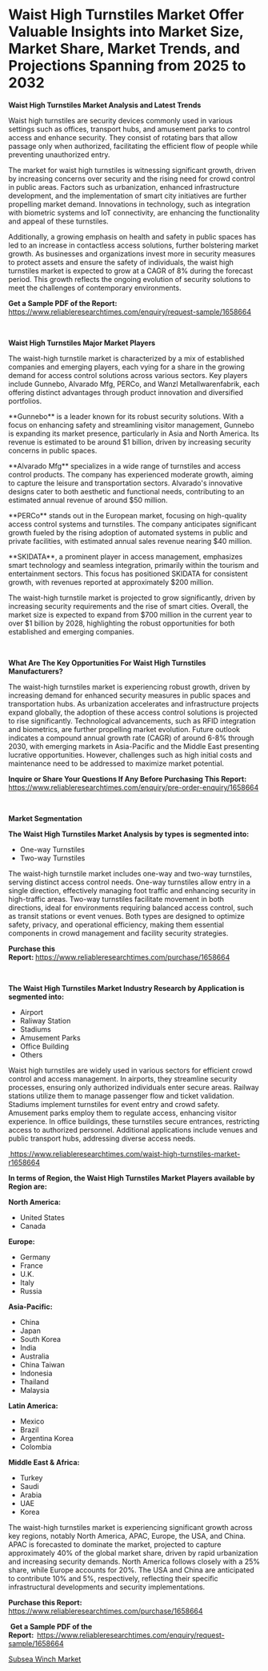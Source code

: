 <p><h1>Waist High Turnstiles Market Offer Valuable Insights into Market Size, Market Share, Market Trends, and Projections Spanning from 2025 to 2032</h1></p><p><strong>Waist High Turnstiles Market Analysis and Latest Trends</strong></p>
<p><p>Waist high turnstiles are security devices commonly used in various settings such as offices, transport hubs, and amusement parks to control access and enhance security. They consist of rotating bars that allow passage only when authorized, facilitating the efficient flow of people while preventing unauthorized entry.</p><p>The market for waist high turnstiles is witnessing significant growth, driven by increasing concerns over security and the rising need for crowd control in public areas. Factors such as urbanization, enhanced infrastructure development, and the implementation of smart city initiatives are further propelling market demand. Innovations in technology, such as integration with biometric systems and IoT connectivity, are enhancing the functionality and appeal of these turnstiles.</p><p>Additionally, a growing emphasis on health and safety in public spaces has led to an increase in contactless access solutions, further bolstering market growth. As businesses and organizations invest more in security measures to protect assets and ensure the safety of individuals, the waist high turnstiles market is expected to grow at a CAGR of 8% during the forecast period. This growth reflects the ongoing evolution of security solutions to meet the challenges of contemporary environments.</p></p>
<p><strong>Get a Sample PDF of the Report:&nbsp;</strong> <a href="https://www.reliableresearchtimes.com/enquiry/request-sample/1658664?utm_campaign=2123&utm_medium=2&utm_source=Github&utm_content=ia&utm_term=17022025&utm_id=waist-high-turnstiles">https://www.reliableresearchtimes.com/enquiry/request-sample/1658664</a></p>
<p>&nbsp;</p>
<p><strong>Waist High Turnstiles Major Market Players</strong></p>
<p><p>The waist-high turnstile market is characterized by a mix of established companies and emerging players, each vying for a share in the growing demand for access control solutions across various sectors. Key players include Gunnebo, Alvarado Mfg, PERCo, and Wanzl Metallwarenfabrik, each offering distinct advantages through product innovation and diversified portfolios.</p><p>**Gunnebo** is a leader known for its robust security solutions. With a focus on enhancing safety and streamlining visitor management, Gunnebo is expanding its market presence, particularly in Asia and North America. Its revenue is estimated to be around $1 billion, driven by increasing security concerns in public spaces.</p><p>**Alvarado Mfg** specializes in a wide range of turnstiles and access control products. The company has experienced moderate growth, aiming to capture the leisure and transportation sectors. Alvarado's innovative designs cater to both aesthetic and functional needs, contributing to an estimated annual revenue of around $50 million.</p><p>**PERCo** stands out in the European market, focusing on high-quality access control systems and turnstiles. The company anticipates significant growth fueled by the rising adoption of automated systems in public and private facilities, with estimated annual sales revenue nearing $40 million.</p><p>**SKIDATA**, a prominent player in access management, emphasizes smart technology and seamless integration, primarily within the tourism and entertainment sectors. This focus has positioned SKIDATA for consistent growth, with revenues reported at approximately $200 million.</p><p>The waist-high turnstile market is projected to grow significantly, driven by increasing security requirements and the rise of smart cities. Overall, the market size is expected to expand from $700 million in the current year to over $1 billion by 2028, highlighting the robust opportunities for both established and emerging companies.</p></p>
<p>&nbsp;</p>
<p><strong>What Are The Key Opportunities For Waist High Turnstiles Manufacturers?</strong></p>
<p><p>The waist-high turnstiles market is experiencing robust growth, driven by increasing demand for enhanced security measures in public spaces and transportation hubs. As urbanization accelerates and infrastructure projects expand globally, the adoption of these access control solutions is projected to rise significantly. Technological advancements, such as RFID integration and biometrics, are further propelling market evolution. Future outlook indicates a compound annual growth rate (CAGR) of around 6-8% through 2030, with emerging markets in Asia-Pacific and the Middle East presenting lucrative opportunities. However, challenges such as high initial costs and maintenance need to be addressed to maximize market potential.</p></p>
<p><strong>Inquire or Share Your Questions If Any Before Purchasing This Report:</strong> <a href="https://www.reliableresearchtimes.com/enquiry/pre-order-enquiry/1658664?utm_campaign=2123&utm_medium=2&utm_source=Github&utm_content=ia&utm_term=17022025&utm_id=waist-high-turnstiles">https://www.reliableresearchtimes.com/enquiry/pre-order-enquiry/1658664</a></p>
<p>&nbsp;</p>
<p><strong>Market Segmentation</strong></p>
<p><strong>The Waist High Turnstiles Market Analysis by types is segmented into:</strong></p>
<p><ul><li>One-way Turnstiles</li><li>Two-way Turnstiles</li></ul></p>
<p><p>The waist-high turnstile market includes one-way and two-way turnstiles, serving distinct access control needs. One-way turnstiles allow entry in a single direction, effectively managing foot traffic and enhancing security in high-traffic areas. Two-way turnstiles facilitate movement in both directions, ideal for environments requiring balanced access control, such as transit stations or event venues. Both types are designed to optimize safety, privacy, and operational efficiency, making them essential components in crowd management and facility security strategies.</p></p>
<p><strong>Purchase this Report:&nbsp;</strong><a href="https://www.reliableresearchtimes.com/purchase/1658664?utm_campaign=2123&utm_medium=2&utm_source=Github&utm_content=ia&utm_term=17022025&utm_id=waist-high-turnstiles">https://www.reliableresearchtimes.com/purchase/1658664</a></p>
<p>&nbsp;</p>
<p><strong>The Waist High Turnstiles Market Industry Research by Application is segmented into:</strong></p>
<p><ul><li>Airport</li><li>Raliway Station</li><li>Stadiums</li><li>Amusement Parks</li><li>Office Building</li><li>Others</li></ul></p>
<p><p>Waist high turnstiles are widely used in various sectors for efficient crowd control and access management. In airports, they streamline security processes, ensuring only authorized individuals enter secure areas. Railway stations utilize them to manage passenger flow and ticket validation. Stadiums implement turnstiles for event entry and crowd safety. Amusement parks employ them to regulate access, enhancing visitor experience. In office buildings, these turnstiles secure entrances, restricting access to authorized personnel. Additional applications include venues and public transport hubs, addressing diverse access needs.</p></p>
<p><a href="https://www.reliableresearchtimes.com/waist-high-turnstiles-market-r1658664?utm_campaign=2123&utm_medium=2&utm_source=Github&utm_content=ia&utm_term=17022025&utm_id=waist-high-turnstiles">&nbsp;https://www.reliableresearchtimes.com/waist-high-turnstiles-market-r1658664</a></p>
<p><strong>In terms of Region, the Waist High Turnstiles Market Players available by Region are:</strong></p>
<p>
    <p> <strong> North America: </strong>
        <ul>
            <li>United States</li>
            <li>Canada</li>
        </ul>
        </p> 
    <p> <strong> Europe: </strong>
        <ul>
            <li>Germany</li>
            <li>France</li>
            <li>U.K.</li>
            <li>Italy</li>
            <li>Russia</li>
        </ul>
        </p> 
    <p> <strong> Asia-Pacific: </strong>
        <ul>
            <li>China</li>
            <li>Japan</li>
            <li>South Korea</li>
            <li>India</li>
            <li>Australia</li>
            <li>China Taiwan</li>
            <li>Indonesia</li>
            <li>Thailand</li>
            <li>Malaysia</li>
        </ul>
        </p> 
    <p> <strong> Latin America: </strong>
        <ul>
            <li>Mexico</li>
            <li>Brazil</li>
            <li>Argentina Korea</li>
            <li>Colombia</li>
        </ul>
        </p> 
    <p> <strong> Middle East & Africa: </strong>
        <ul>
            <li>Turkey</li>
            <li>Saudi</li>
            <li>Arabia</li>
            <li>UAE</li>
            <li>Korea</li>
        </ul>
    </p>
    </p>
<p><p>The waist-high turnstiles market is experiencing significant growth across key regions, notably North America, APAC, Europe, the USA, and China. APAC is forecasted to dominate the market, projected to capture approximately 40% of the global market share, driven by rapid urbanization and increasing security demands. North America follows closely with a 25% share, while Europe accounts for 20%. The USA and China are anticipated to contribute 10% and 5%, respectively, reflecting their specific infrastructural developments and security implementations.</p></p>
<p><strong>Purchase this Report: </strong><a href="https://www.reliableresearchtimes.com/purchase/1658664?utm_campaign=2123&utm_medium=2&utm_source=Github&utm_content=ia&utm_term=17022025&utm_id=waist-high-turnstiles">https://www.reliableresearchtimes.com/purchase/1658664</a></p>
<p>&nbsp;<strong>Get a Sample PDF of the Report:&nbsp;&nbsp;</strong><a href="https://www.reliableresearchtimes.com/enquiry/request-sample/1658664?utm_campaign=2123&utm_medium=2&utm_source=Github&utm_content=ia&utm_term=17022025&utm_id=waist-high-turnstiles">https://www.reliableresearchtimes.com/enquiry/request-sample/1658664</a></p>
<p><strong></strong></p>
<p><p><a href="https://github.com/mcfred89/Market-Research-Report-List-1/blob/main/subsea-winch-market.md?utm_campaign=2123&utm_medium=2&utm_source=Github&utm_content=ia&utm_term=17022025&utm_id=waist-high-turnstiles">Subsea Winch Market</a></p></p>